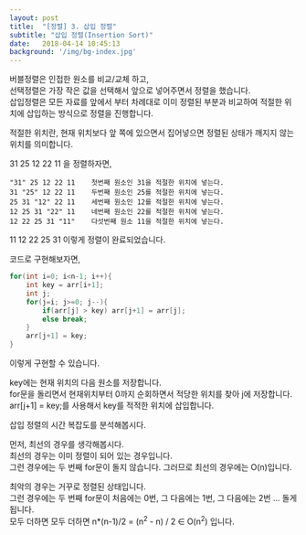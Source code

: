 ```yaml
---
layout: post
title:  "[정렬] 3. 삽입 정렬"
subtitle: "삽입 정렬(Insertion Sort)"
date:   2018-04-14 10:45:13
background: '/img/bg-index.jpg'
---
```


버블정렬은 인접한 원소를 비교/교체 하고,<br>
선택정렬은 가장 작은 값을 선택해서 앞으로 넣어주면서 정렬을 했습니다.<br>
삽입정렬은 모든 자료를 앞에서 부터 차례대로 이미 정렬된 부분과 비교하여 적절한 위치에 삽입하는 방식으로 정렬을 진행합니다.

적절한 위치란, 현재 위치보다 앞 쪽에 있으면서 집어넣으면 정렬된 상태가 깨지지 않는 위치를 의미합니다.

31 25 12 22 11 을 정렬하자면,
```
"31" 25 12 22 11    첫번째 원소인 31을 적절한 위치에 넣는다.
31 "25" 12 22 11    두번째 원소인 25를 적절한 위치에 넣는다.
25 31 "12" 22 11    세번째 원소인 12를 적절한 위치에 넣는다.
12 25 31 "22" 11    네번째 원소인 22를 적절한 위치에 넣는다.
12 22 25 31 "11"    다섯번째 원소 11을 적절한 위치에 넣는다.
```
11 12 22 25 31 이렇게 정렬이 완료되었습니다.

코드로 구현해보자면,
```cpp
for(int i=0; i<n-1; i++){
    int key = arr[i+1];
    int j;
    for(j=i; j>=0; j--){
        if(arr[j] > key) arr[j+1] = arr[j];
        else break;
    }
    arr[j+1] = key;
}
```
이렇게 구현할 수 있습니다.

key에는 현재 위치의 다음 원소를 저장합니다.<br>
for문을 돌리면서 현재위치부터 0까지 순회하면서 적당한 위치를 찾아 j에 저장합니다.<br>
arr[j+1] = key;를 사용해서 key를 적적한 위치에 삽입합니다.


삽입 정렬의 시간 복잡도를 분석해봅시다.<br>

먼저, 최선의 경우를 생각해봅시다.<br>
최선의 경우는 이미 정렬이 되어 있는 경우입니다.<br>
그런 경우에는 두 번째 for문이 돌지 않습니다. 그러므로 최선의 경우에는 O(n)입니다.

최악의 경우는 거꾸로 정렬된 상태입니다.<br>
그런 경우에는 두 번째 for문이 처음에는 0번, 그 다음에는 1번, 그 다음에는 2번 ... 돌게 됩니다.<br>
모두 더하면 모두 더하면 n*(n-1)/2 = (n<sup>2</sup> - n) / 2 ∈ O(n<sup>2</sup>) 입니다.
